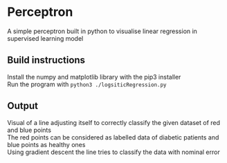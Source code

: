 # Perceptron
A simple perceptron built in python to visualise linear regression in supervised learning model

## Build instructions
Install the numpy and matplotlib library with the pip3 installer  
Run the program with ```python3 ./logsiticRegression.py```

## Output
Visual of a line adjusting itself to correctly classify the given dataset of red and blue points  
The red points can be considered as labelled data of diabetic patients and blue points as healthy ones  
Using gradient descent the line tries to classify the data with nominal error